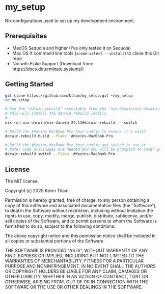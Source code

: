 # my_setup

Nix configurations used to set up my development environment.

## Prerequisites
* MacOS Sequoia and higher (I've only tested it on Sequoia)
* Mac OS X command line tools (`xcode-select --install`) to clone this Git repo
* Nix with Flake Support (Download from: https://docs.determinate.systems/)

## Getting Started

```bash
git clone https://github.com/ktham/my_setup.git ~/my_setup
cd my_setup

# Run the "darwin-rebuild" executable from the "nix-darwin/nix-darwin-24.11" flake
# This will install the darwin-rebuild locally.
#
nix run nix-darwin/nix-darwin-24.11#darwin-rebuild -- switch

# Build the #Kevins-MacBook-Pro host config to ensure it's valid
darwin-rebuild build --flake .#Kevins-MacBook-Pro

# Build the #Kevins-MacBook-Pro host config and switch to use it
# Note: Sudo privileges are needed and you will be prompted to enter your password
darwin-rebuild switch --flake .#Kevins-MacBook-Pro
```

## License

The MIT license.

Copyright (c) 2025 Kevin Tham

Permission is hereby granted, free of charge, to any person obtaining a copy of this software and associated documentation files (the "Software"), to deal in the Software without restriction, including without limitation the rights to use, copy, modify, merge, publish, distribute, sublicense, and/or sell copies of the Software, and to permit persons to whom the Software is furnished to do so, subject to the following conditions:

The above copyright notice and this permission notice shall be included in all copies or substantial portions of the Software.

THE SOFTWARE IS PROVIDED "AS IS", WITHOUT WARRANTY OF ANY KIND, EXPRESS OR IMPLIED, INCLUDING BUT NOT LIMITED TO THE WARRANTIES OF MERCHANTABILITY, FITNESS FOR A PARTICULAR PURPOSE AND NONINFRINGEMENT. IN NO EVENT SHALL THE AUTHORS OR COPYRIGHT HOLDERS BE LIABLE FOR ANY CLAIM, DAMAGES OR OTHER LIABILITY, WHETHER IN AN ACTION OF CONTRACT, TORT OR OTHERWISE, ARISING FROM, OUT OF OR IN CONNECTION WITH THE SOFTWARE OR THE USE OR OTHER DEALINGS IN THE SOFTWARE.
